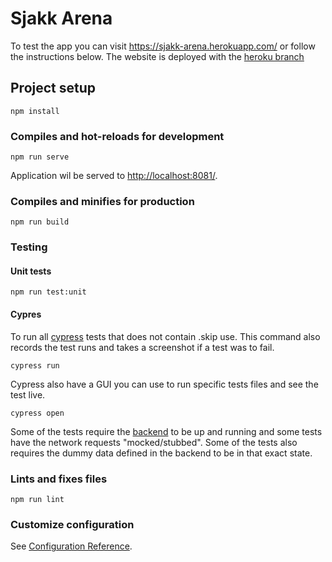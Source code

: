# Sjakk Arena
To test the app you can visit https://sjakk-arena.herokuapp.com/ or follow the instructions below.
The website is deployed with the [heroku branch](https://github.com/Severinzz/Sjakk-Arena-Frontend/tree/feat/heroku)

## Project setup
```
npm install
```

### Compiles and hot-reloads for development
```
npm run serve
```
Application wil be served to [http://localhost:8081/](http://localhost:8081/).


### Compiles and minifies for production
```
npm run build
```


### Testing
#### Unit tests
```
npm run test:unit
```
#### Cypres
To run all [cypress](https://www.cypress.io/) tests that does not contain .skip use. This command also records the test
runs and takes a screenshot if a test was to fail.
```
cypress run
```
Cypress also have a GUI you can use to run specific tests files and see the test live.
```
cypress open
```
Some of the tests require the [backend](https://github.com/Severinzz/Sjakk-Arena-backend) to be up and running 
and some tests have the network requests "mocked/stubbed". Some of the tests also requires the dummy data defined in the 
backend to be in that exact state.

### Lints and fixes files
```
npm run lint
```

### Customize configuration
See [Configuration Reference](https://cli.vuejs.org/config/).

